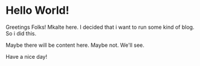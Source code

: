 # Hello World!
Greetings Folks! 
Mkalte here. I decided that i want to run some kind of blog. So i did this. 

Maybe there will be content here. Maybe not. We'll see.

Have a nice day!
